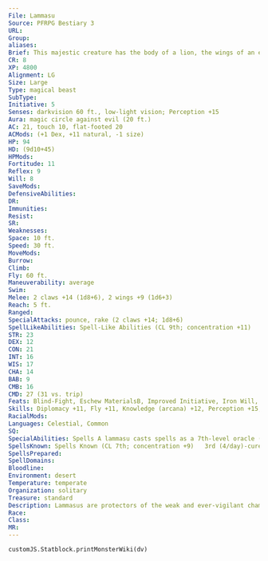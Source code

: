```yaml
---
File: Lammasu
Source: PFRPG Bestiary 3
URL: 
Group: 
aliases: 
Brief: This majestic creature has the body of a lion, the wings of an eagle, and the face of a wise human man.
CR: 8
XP: 4800
Alignment: LG
Size: Large
Type: magical beast
SubType: 
Initiative: 5
Senses: darkvision 60 ft., low-light vision; Perception +15
Aura: magic circle against evil (20 ft.)
AC: 21, touch 10, flat-footed 20
ACMods: (+1 Dex, +11 natural, -1 size)
HP: 94
HD: (9d10+45)
HPMods: 
Fortitude: 11
Reflex: 9
Will: 8
SaveMods: 
DefensiveAbilities: 
DR: 
Immunities: 
Resist: 
SR: 
Weaknesses: 
Space: 10 ft.
Speed: 30 ft.
MoveMods: 
Burrow: 
Climb: 
Fly: 60 ft.
Maneuverability: average
Swim: 
Melee: 2 claws +14 (1d8+6), 2 wings +9 (1d6+3)
Reach: 5 ft.
Ranged: 
SpecialAttacks: pounce, rake (2 claws +14; 1d8+6)
SpellLikeAbilities: Spell-Like Abilities (CL 9th; concentration +11)   3/day-greater invisibility   1/day-dimension door
STR: 23
DEX: 12
CON: 21
INT: 16
WIS: 17
CHA: 14
BAB: 9
CMB: 16
CMD: 27 (31 vs. trip)
Feats: Blind-Fight, Eschew MaterialsB, Improved Initiative, Iron Will, Lightning Reflexes, Power Attack
Skills: Diplomacy +11, Fly +11, Knowledge (arcana) +12, Perception +15, Sense Motive +12
RacialMods: 
Languages: Celestial, Common
SQ: 
SpecialAbilities: Spells A lammasu casts spells as a 7th-level oracle (Advanced Player's Guide 44), but does not gain any other class abilities possessed by an oracle. It ignores all divine focus material components for spells it casts.
SpellsKnown: Spells Known (CL 7th; concentration +9)   3rd (4/day)-cure serious wounds, searing light   2nd (7/day)-cure moderate wounds, lesser restoration, resist energy   1st (7/day)-bless, command (DC 13), cure light wounds, detect evil, divine favor   0 (at will)-detect magic, detect poison, guidance, mending, purify food and drink, resistance, stabilize
SpellsPrepared: 
SpellDomains: 
Bloodline: 
Environment: desert
Temperature: temperate
Organization: solitary
Treasure: standard
Description: Lammasus are protectors of the weak and ever-vigilant champions against evil. These noble creatures dwell in crumbling desert ruins or other remote areas, where they tirelessly fight against the forces of darkness, hoping to defend those they consider lesser races from the evils that often lurk in such places.  Although most of these winged sentinels prove wise and knowledgeable about those who would seek to do evil in their lands, many races find lammasus arrogant, dismissive, and patronizing, taking umbrage at their superior attitudes and affectations. Such reactions confuse and sometimes insult these highly honorable creatures, who seek only to do good and aid those weaker than themselves. Lammasus who witness members of other races actively combating evil typically prove more sensitive and address such allies as equals. Should good-aligned creatures prove their skill and overcome any differences of attitude they might have with one of these majestic beings, they find a true and noble ally and an invaluable resource for those hoping to defeat evil.  Lammasus are quite parental toward those who join their cause, bringing a lifetime of experience to any struggle. This often makes them stern, but those who know lammasus find them to be extremely caring about those they protect. A lammasu eagerly lays down its own life to protect those in peril if such a sacrifice might win the day. Most lammasus are 8 feet in length and weigh approximately 900 pounds.
Race: 
Class: 
MR: 
---
```

```dataviewjs
customJS.Statblock.printMonsterWiki(dv)
```
